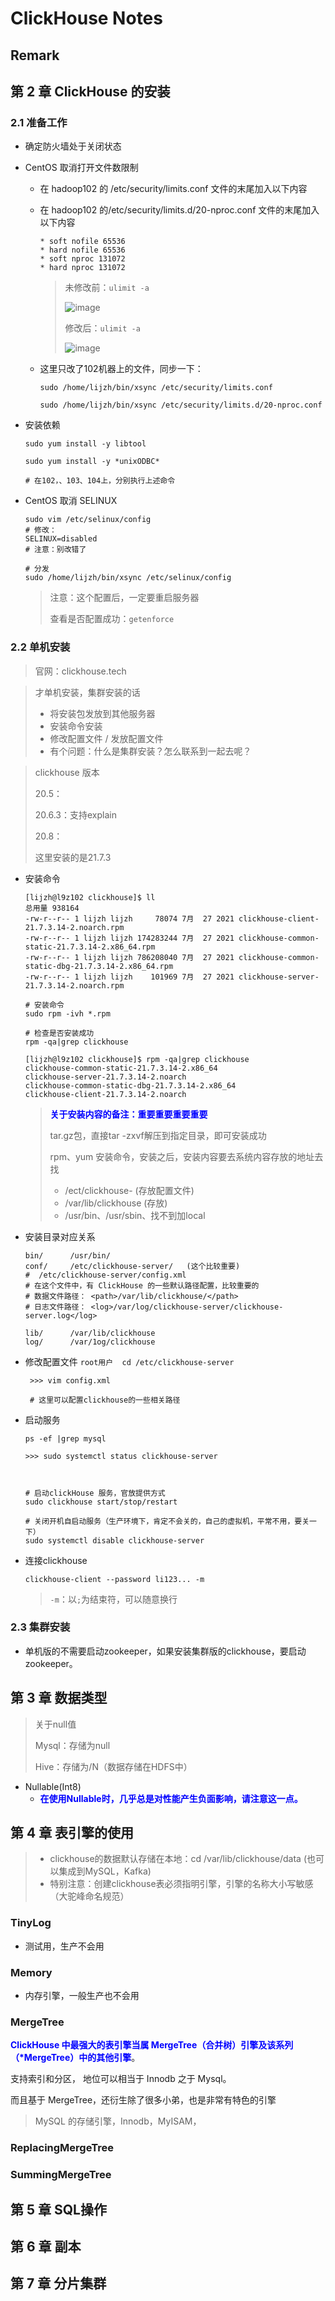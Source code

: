 # ClickHouse Notes



## Remark





## 第 2 章 ClickHouse 的安装  

### 2.1 准备工作  

- 确定防火墙处于关闭状态  

- CentOS 取消打开文件数限制

  - 在 hadoop102 的 /etc/security/limits.conf 文件的末尾加入以下内容  

  - 在 hadoop102 的/etc/security/limits.d/20-nproc.conf 文件的末尾加入以下内容  

    ```
    * soft nofile 65536
    * hard nofile 65536
    * soft nproc 131072
    * hard nproc 131072
    ```

    > 未修改前：`ulimit -a`
    >
    > ![image](./images/001.jpg)
    >
    > 修改后：`ulimit -a`
    >
    > ![image](./images/002.jpg)

  - 这里只改了102机器上的文件，同步一下：

    ```shell
    sudo /home/lijzh/bin/xsync /etc/security/limits.conf
    
    sudo /home/lijzh/bin/xsync /etc/security/limits.d/20-nproc.conf
    ```

- 安装依赖  

  ```shell
  sudo yum install -y libtool
  
  sudo yum install -y *unixODBC*
  
  # 在102，、103、104上，分别执行上述命令
  ```

- CentOS 取消 SELINUX  

  ```shell
  sudo vim /etc/selinux/config
  # 修改：
  SELINUX=disabled
  # 注意：别改错了
  
  # 分发
  sudo /home/lijzh/bin/xsync /etc/selinux/config
  ```

  > 注意：这个配置后，一定要重启服务器
  >
  > 查看是否配置成功：`getenforce`

### 2.2 单机安装  

> 官网：clickhouse.tech

> 才单机安装，集群安装的话
>
> - 将安装包发放到其他服务器
> - 安装命令安装
> - 修改配置文件 / 发放配置文件
> - 有个问题：什么是集群安装？怎么联系到一起去呢？



> clickhouse 版本
>
> 20.5：
>
> 20.6.3：支持explain
>
> 20.8：
>
> 这里安装的是21.7.3

- 安装命令

  ```shell
  [lijzh@l9z102 clickhouse]$ ll
  总用量 938164
  -rw-r--r-- 1 lijzh lijzh     78074 7月  27 2021 clickhouse-client-21.7.3.14-2.noarch.rpm
  -rw-r--r-- 1 lijzh lijzh 174283244 7月  27 2021 clickhouse-common-static-21.7.3.14-2.x86_64.rpm
  -rw-r--r-- 1 lijzh lijzh 786208040 7月  27 2021 clickhouse-common-static-dbg-21.7.3.14-2.x86_64.rpm
  -rw-r--r-- 1 lijzh lijzh    101969 7月  27 2021 clickhouse-server-21.7.3.14-2.noarch.rpm
  
  # 安装命令
  sudo rpm -ivh *.rpm
  
  # 检查是否安装成功
  rpm -qa|grep clickhouse
  
  [lijzh@l9z102 clickhouse]$ rpm -qa|grep clickhouse
  clickhouse-common-static-21.7.3.14-2.x86_64
  clickhouse-server-21.7.3.14-2.noarch
  clickhouse-common-static-dbg-21.7.3.14-2.x86_64
  clickhouse-client-21.7.3.14-2.noarch
  ```

  > <span style="color:blue; font-weight:bold">关于安装内容的备注：重要重要重要重要</span>
  >
  > tar.gz包，直接tar -zxvf解压到指定目录，即可安装成功
  >
  > rpm、yum 安装命令，安装之后，安装内容要去系统内容存放的地址去找
  >
  > - /ect/clickhouse-    (存放配置文件)
  > - /var/lib/clickhouse   (存放)
  > - /usr/bin、/usr/sbin、找不到加local

- 安装目录对应关系

  ```shell
  bin/      /usr/bin/
  conf/     /etc/clickhouse-server/   (这个比较重要)
  #  /etc/clickhouse-server/config.xml
  # 在这个文件中，有 ClickHouse 的一些默认路径配置，比较重要的
  # 数据文件路径： <path>/var/lib/clickhouse/</path>
  # 日志文件路径： <log>/var/log/clickhouse-server/clickhouse-server.log</log>
  
  lib/      /var/lib/clickhouse
  log/      /var/1og/clickhouse
  ```

- 修改配置文件 `root用户  cd /etc/clickhouse-server`

  ```shell
   >>> vim config.xml
   
   # 这里可以配置clickhouse的一些相关路径
  ```

- 启动服务

  ```shell
  ps -ef |grep mysql
  
  >>> sudo systemctl status clickhouse-server
  
  
  
  # 启动clickHouse 服务，官放提供方式
  sudo clickhouse start/stop/restart
  
  # 关闭开机自启动服务（生产环境下，肯定不会关的，自己的虚拟机，平常不用，要关一下）
  sudo systemctl disable clickhouse-server
  ```

- 连接clickhouse

  ```shell
  clickhouse-client --password li123... -m
  ```

  > `-m`：以`;`为结束符，可以随意换行

### 2.3 集群安装

- 单机版的不需要启动zookeeper，如果安装集群版的clickhouse，要启动zookeeper。





## 第 3 章 数据类型

> 关于null值
>
> Mysql：存储为null
>
> Hive：存储为/N（数据存储在HDFS中）

- Nullable(Int8)
  - <span style="color:blue; font-weight:bold">在使用Nullable时，几乎总是对性能产生负面影响，请注意这一点。</span>







## 第 4 章 表引擎的使用

> - clickhouse的数据默认存储在本地：cd /var/lib/clickhouse/data  (也可以集成到MySQL，Kafka)
> - 特别注意：创建clickhouse表必须指明引擎，引擎的名称大小写敏感（大驼峰命名规范）



### TinyLog  

- 测试用，生产不会用



### Memory  

- 内存引擎，一般生产也不会用



### MergeTree  

<span style="color:blue; font-weight:bold">ClickHouse 中最强大的表引擎当属 MergeTree（合并树）引擎及该系列（*MergeTree）中的其他引擎</span>。

支持索引和分区， 地位可以相当于 Innodb 之于 Mysql。 

而且基于 MergeTree，还衍生除了很多小弟，也是非常有特色的引擎  

> MySQL 的存储引擎，Innodb，MyISAM，







### ReplacingMergeTree  





### SummingMergeTree  







## 第 5 章 SQL操作





## 第 6 章 副本





## 第 7 章 分片集群



